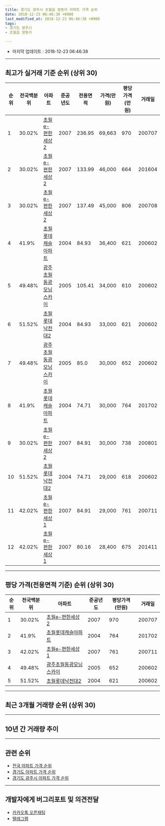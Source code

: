 ```yaml
---
title: 경기도 광주시 초월읍 쌍동리 아파트 가격 순위
date: 2018-12-23 06:46:38 +0900
last_modified_at: 2018-12-23 06:46:38 +0900
tags:
- 경기도 광주시
- 초월읍 쌍동리

---
```


* 마지막 업데이트 : 2018-12-23 06:46:38

---

## 최고가 실거래 기준 순위 (상위 30)


|순위|전국백분위|아파트|준공년도|전용면적|가격(만원)|평당가격(만원)|거래일|
|---|---|---|---|---|---|---|---|
|1|30.02%|[초월e-편한세상2](https://search.naver.com/search.naver?query=%EA%B2%BD%EA%B8%B0%EB%8F%84+%EA%B4%91%EC%A3%BC%EC%8B%9C+%EC%B4%88%EC%9B%94%EC%9D%8D+%EC%8C%8D%EB%8F%99%EB%A6%AC+%EC%B4%88%EC%9B%94e-%ED%8E%B8%ED%95%9C%EC%84%B8%EC%83%812)|2007|236.95|69,663|970|200707|
|2|30.02%|[초월e-편한세상2](https://search.naver.com/search.naver?query=%EA%B2%BD%EA%B8%B0%EB%8F%84+%EA%B4%91%EC%A3%BC%EC%8B%9C+%EC%B4%88%EC%9B%94%EC%9D%8D+%EC%8C%8D%EB%8F%99%EB%A6%AC+%EC%B4%88%EC%9B%94e-%ED%8E%B8%ED%95%9C%EC%84%B8%EC%83%812)|2007|133.99|46,000|664|201604|
|3|30.02%|[초월e-편한세상2](https://search.naver.com/search.naver?query=%EA%B2%BD%EA%B8%B0%EB%8F%84+%EA%B4%91%EC%A3%BC%EC%8B%9C+%EC%B4%88%EC%9B%94%EC%9D%8D+%EC%8C%8D%EB%8F%99%EB%A6%AC+%EC%B4%88%EC%9B%94e-%ED%8E%B8%ED%95%9C%EC%84%B8%EC%83%812)|2007|137.49|45,000|806|200708|
|4|41.9%|[초월롯데캐슬아파트](https://search.naver.com/search.naver?query=%EA%B2%BD%EA%B8%B0%EB%8F%84+%EA%B4%91%EC%A3%BC%EC%8B%9C+%EC%B4%88%EC%9B%94%EC%9D%8D+%EC%8C%8D%EB%8F%99%EB%A6%AC+%EC%B4%88%EC%9B%94%EB%A1%AF%EB%8D%B0%EC%BA%90%EC%8A%AC%EC%95%84%ED%8C%8C%ED%8A%B8)|2004|84.93|36,400|621|200602|
|5|49.48%|[광주초월동광모닝스카이](https://search.naver.com/search.naver?query=%EA%B2%BD%EA%B8%B0%EB%8F%84+%EA%B4%91%EC%A3%BC%EC%8B%9C+%EC%B4%88%EC%9B%94%EC%9D%8D+%EC%8C%8D%EB%8F%99%EB%A6%AC+%EA%B4%91%EC%A3%BC%EC%B4%88%EC%9B%94%EB%8F%99%EA%B4%91%EB%AA%A8%EB%8B%9D%EC%8A%A4%EC%B9%B4%EC%9D%B4)|2005|105.41|34,000|610|200602|
|6|51.52%|[초월롯데낙천대2](https://search.naver.com/search.naver?query=%EA%B2%BD%EA%B8%B0%EB%8F%84+%EA%B4%91%EC%A3%BC%EC%8B%9C+%EC%B4%88%EC%9B%94%EC%9D%8D+%EC%8C%8D%EB%8F%99%EB%A6%AC+%EC%B4%88%EC%9B%94%EB%A1%AF%EB%8D%B0%EB%82%99%EC%B2%9C%EB%8C%802)|2004|84.93|33,000|621|200602|
|7|49.48%|[광주초월동광모닝스카이](https://search.naver.com/search.naver?query=%EA%B2%BD%EA%B8%B0%EB%8F%84+%EA%B4%91%EC%A3%BC%EC%8B%9C+%EC%B4%88%EC%9B%94%EC%9D%8D+%EC%8C%8D%EB%8F%99%EB%A6%AC+%EA%B4%91%EC%A3%BC%EC%B4%88%EC%9B%94%EB%8F%99%EA%B4%91%EB%AA%A8%EB%8B%9D%EC%8A%A4%EC%B9%B4%EC%9D%B4)|2005|85.0|30,000|652|200602|
|8|41.9%|[초월롯데캐슬아파트](https://search.naver.com/search.naver?query=%EA%B2%BD%EA%B8%B0%EB%8F%84+%EA%B4%91%EC%A3%BC%EC%8B%9C+%EC%B4%88%EC%9B%94%EC%9D%8D+%EC%8C%8D%EB%8F%99%EB%A6%AC+%EC%B4%88%EC%9B%94%EB%A1%AF%EB%8D%B0%EC%BA%90%EC%8A%AC%EC%95%84%ED%8C%8C%ED%8A%B8)|2004|74.71|30,000|764|201702|
|9|30.02%|[초월e-편한세상2](https://search.naver.com/search.naver?query=%EA%B2%BD%EA%B8%B0%EB%8F%84+%EA%B4%91%EC%A3%BC%EC%8B%9C+%EC%B4%88%EC%9B%94%EC%9D%8D+%EC%8C%8D%EB%8F%99%EB%A6%AC+%EC%B4%88%EC%9B%94e-%ED%8E%B8%ED%95%9C%EC%84%B8%EC%83%812)|2007|84.91|30,000|738|200801|
|10|51.52%|[초월롯데낙천대2](https://search.naver.com/search.naver?query=%EA%B2%BD%EA%B8%B0%EB%8F%84+%EA%B4%91%EC%A3%BC%EC%8B%9C+%EC%B4%88%EC%9B%94%EC%9D%8D+%EC%8C%8D%EB%8F%99%EB%A6%AC+%EC%B4%88%EC%9B%94%EB%A1%AF%EB%8D%B0%EB%82%99%EC%B2%9C%EB%8C%802)|2004|74.71|29,000|618|200602|
|11|42.02%|[초월e-편한세상1](https://search.naver.com/search.naver?query=%EA%B2%BD%EA%B8%B0%EB%8F%84+%EA%B4%91%EC%A3%BC%EC%8B%9C+%EC%B4%88%EC%9B%94%EC%9D%8D+%EC%8C%8D%EB%8F%99%EB%A6%AC+%EC%B4%88%EC%9B%94e-%ED%8E%B8%ED%95%9C%EC%84%B8%EC%83%811)|2007|84.91|29,000|761|200711|
|12|42.02%|[초월e-편한세상1](https://search.naver.com/search.naver?query=%EA%B2%BD%EA%B8%B0%EB%8F%84+%EA%B4%91%EC%A3%BC%EC%8B%9C+%EC%B4%88%EC%9B%94%EC%9D%8D+%EC%8C%8D%EB%8F%99%EB%A6%AC+%EC%B4%88%EC%9B%94e-%ED%8E%B8%ED%95%9C%EC%84%B8%EC%83%811)|2007|80.16|28,400|675|201411|


---

## 평당 가격(전용면적 기준) 순위 (상위 30)


|순위|전국백분위|아파트|준공년도|평당가격(만원)|거래일|
|---|---|---|---|---|---|
|1|30.02%|[초월e-편한세상2](https://search.naver.com/search.naver?query=%EA%B2%BD%EA%B8%B0%EB%8F%84+%EA%B4%91%EC%A3%BC%EC%8B%9C+%EC%B4%88%EC%9B%94%EC%9D%8D+%EC%8C%8D%EB%8F%99%EB%A6%AC+%EC%B4%88%EC%9B%94e-%ED%8E%B8%ED%95%9C%EC%84%B8%EC%83%812)|2007|970|200707|
|2|41.9%|[초월롯데캐슬아파트](https://search.naver.com/search.naver?query=%EA%B2%BD%EA%B8%B0%EB%8F%84+%EA%B4%91%EC%A3%BC%EC%8B%9C+%EC%B4%88%EC%9B%94%EC%9D%8D+%EC%8C%8D%EB%8F%99%EB%A6%AC+%EC%B4%88%EC%9B%94%EB%A1%AF%EB%8D%B0%EC%BA%90%EC%8A%AC%EC%95%84%ED%8C%8C%ED%8A%B8)|2004|764|201702|
|3|42.02%|[초월e-편한세상1](https://search.naver.com/search.naver?query=%EA%B2%BD%EA%B8%B0%EB%8F%84+%EA%B4%91%EC%A3%BC%EC%8B%9C+%EC%B4%88%EC%9B%94%EC%9D%8D+%EC%8C%8D%EB%8F%99%EB%A6%AC+%EC%B4%88%EC%9B%94e-%ED%8E%B8%ED%95%9C%EC%84%B8%EC%83%811)|2007|761|200711|
|4|49.48%|[광주초월동광모닝스카이](https://search.naver.com/search.naver?query=%EA%B2%BD%EA%B8%B0%EB%8F%84+%EA%B4%91%EC%A3%BC%EC%8B%9C+%EC%B4%88%EC%9B%94%EC%9D%8D+%EC%8C%8D%EB%8F%99%EB%A6%AC+%EA%B4%91%EC%A3%BC%EC%B4%88%EC%9B%94%EB%8F%99%EA%B4%91%EB%AA%A8%EB%8B%9D%EC%8A%A4%EC%B9%B4%EC%9D%B4)|2005|652|200602|
|5|51.52%|[초월롯데낙천대2](https://search.naver.com/search.naver?query=%EA%B2%BD%EA%B8%B0%EB%8F%84+%EA%B4%91%EC%A3%BC%EC%8B%9C+%EC%B4%88%EC%9B%94%EC%9D%8D+%EC%8C%8D%EB%8F%99%EB%A6%AC+%EC%B4%88%EC%9B%94%EB%A1%AF%EB%8D%B0%EB%82%99%EC%B2%9C%EB%8C%802)|2004|621|200602|


---

## 최근 3개월 거래량 순위 (상위 30)


<div style="width:100%;">
    <canvas id="deal_count_ranking" height="250"></canvas>
</div>


<script>
new Chart(document.getElementById("deal_count_ranking"), {
    type: 'horizontalBar',
    data: {
        labels: ['초월롯데캐슬아파트', '초월롯데낙천대2', '초월e-편한세상1', '광주초월동광모닝스카이', '초월e-편한세상2'],
        datasets: [{
            label: '실거래 수',
            data: [8, 6, 2, 1, 1],
            borderColor: "rgba(255, 0, 128, 1)",
            backgroundColor: "rgba(255, 0, 128, 0.5)",
            fill: false,
        }]
    },
    options: {
        responsive: true,
        title: {
            display: true,
            text: '최근 3개월 거래량 순위'
        },
        tooltips: {
            mode: 'index',
            intersect: false,
            callbacks: {
                title: function(tooltipItems, data) {
                    return "실거래 수:";
                },
                label: function(tooltipItem, data) {
                    return data.labels[tooltipItem.index] + ": " + tooltipItem.xLabel;
                }
            }
        },
        hover: {
            mode: 'nearest',
            intersect: true
        },
        scales: {
            xAxes: [{
                display: true,
                scaleLabel: {
                    display: true,
                    labelString: '실거래 수'
                },
                ticks: {
                    suggestedMin: 0,
                }
            }],
            yAxes: [{
                display: true,
                ticks: {
                    autoSkip: false,
                    callback: function(value, index, values) {
                        if (value.length > 15)
                            return value.substr(0, 13) + "...";
                        else
                            return value;
                    }
                },
                scaleLabel: {
                    display: false,
                }
            }]
        }
    }
});

</script>


---

## 10년 간 거래량 추이


<div style="width:100%;">
    <canvas id="deal_progress" height="250"></canvas>
</div>

<script>
new Chart(document.getElementById("deal_progress"), {
    type: 'line',
    data: {
        labels: ['200812','200901','200902','200903','200904','200905','200906','200907','200908','200909','200910','200911','200912','201001','201002','201003','201004','201005','201006','201007','201008','201009','201010','201011','201012','201101','201102','201103','201104','201105','201106','201107','201108','201109','201110','201111','201112','201201','201202','201203','201204','201205','201206','201207','201208','201209','201210','201211','201212','201301','201302','201303','201304','201305','201306','201307','201308','201309','201310','201311','201312','201401','201402','201403','201404','201405','201406','201407','201408','201409','201410','201411','201412','201501','201502','201503','201504','201505','201506','201507','201508','201509','201510','201511','201512','201601','201602','201603','201604','201605','201606','201607','201608','201609','201610','201611','201612','201701','201702','201703','201704','201705','201706','201707','201708','201709','201710','201711','201712','201801','201802','201803','201804','201805','201806','201807','201808','201809','201810','201811','201812'],
        datasets: [{
            label: '실거래 수',
            pointRadius: 1,
            data: [0, 7, 8, 8, 19, 9, 11, 17, 11, 15, 6, 11, 7, 6, 5, 5, 6, 6, 4, 7, 2, 10, 9, 8, 8, 10, 13, 6, 9, 2, 6, 11, 14, 6, 8, 13, 4, 2, 4, 3, 7, 8, 7, 9, 3, 7, 7, 6, 5, 4, 6, 10, 9, 9, 7, 5, 7, 14, 14, 10, 11, 3, 12, 16, 10, 11, 7, 10, 20, 14, 18, 10, 2, 12, 14, 14, 17, 18, 18, 8, 8, 8, 7, 10, 4, 1, 3, 9, 8, 8, 5, 11, 12, 11, 15, 11, 8, 3, 5, 11, 7, 9, 15, 25, 7, 9, 6, 6, 6, 7, 4, 13, 5, 12, 0, 9, 12, 9, 15, 2, 1],
            borderColor: "rgba(255, 201, 14, 1)",
            backgroundColor: "rgba(255, 201, 14, 0.5)",
            fill: true,
        }]
    },
    options: {
        responsive: true,
        title: {
            display: true,
            text: '10년간 거래량 추이'
        },
        tooltips: {
            mode: 'index',
            intersect: false,
        },
        hover: {
            mode: 'nearest',
            intersect: true
        },
        scales: {
            xAxes: [{
                display: true,
                scaleLabel: {
                    display: true,
                    labelString: '년/월'
                }
            }],
            yAxes: [{
                display: true,
                ticks: {
                    suggestedMin: 0,
                },
                scaleLabel: {
                    display: true,
                    labelString: '실거래 수'
                }
            }]
        }
    }
});

</script>


---

## 관련 순위

- [전국 아파트 가격 순위](https://inasie.github.io/apt-ranking/전국)
- [경기도 아파트 가격 순위](https://inasie.github.io/apt-ranking/경기도)
- [경기도 광주시 아파트 가격 순위](https://inasie.github.io/apt-ranking/경기도-광주시)


---

## 개발자에게 버그리포트 및 의견전달

- [카카오톡 오픈채팅](https://open.kakao.com/o/gLJUAP4)
- [텔레그램](https://t.me/inasie)

